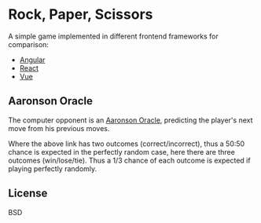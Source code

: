# Rock, Paper, Scissors

A simple game implemented in different frontend frameworks for comparison:

* [Angular](angular/)
* [React](reactjs/)
* [Vue](vue/)

## Aaronson Oracle

The computer opponent is an [Aaronson Oracle](https://github.com/elsehow/aaronson-oracle/tree/master),
predicting the player's next move from his previous moves.

Where the above link has two outcomes (correct/incorrect),
thus a 50:50 chance is expected in the perfectly random case,
here there are three outcomes (win/lose/tie).
Thus a 1/3 chance of each outcome is expected if playing perfectly randomly.

## License

BSD


